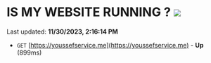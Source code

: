 # IS MY WEBSITE RUNNING ? [![](https://img.shields.io/static/v1?label=Sponsor&message=%E2%9D%A4&logo=GitHub&color=%23fe8e86)](https://github.com/sponsors/<username>)

Last updated: **11/30/2023, 2:16:14 PM**

- `GET` [https://youssefservice.me](https://youssefservice.me) - **Up** (899ms)
